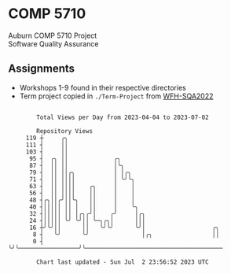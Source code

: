 # COMP 5710
Auburn COMP 5710 Project  
Software Quality Assurance

## Assignments
- Workshops 1-9 found in their respective directories
- Term project copied in `./Term-Project` from [WFH-SQA2022](https://github.com/wumphlett/WFH-SQA2022-AUBURN)

```

        Total Views per Day from 2023-04-04 to 2023-07-02

        Repository Views
     119 ┼     ╭╮
     111 ┤     ││
     103 ┤     ││
      95 ┤  ╭╮ ││             ╭╮
      87 ┤  ││ ││             │╰╮
      79 ┤  ││ ││╭╮           │ │╭╮
      71 ┤  ││ ││││           │ ╰╯╰╮
      63 ┤  ││ ││││    ╭╮     │    │
      56 ┤  ││ ││││    ││     │    │
      48 ┤╭╮││╭╯││╰╮   ││     │    │
      40 ┤│││││ ││ │   ││     │    ╰╮
      32 ┤│││││ ││ │╭╮╭╯│    ╭╯     │╭╮
      24 ┤│││││ ╰╯ ╰╯││ ╰─╮╭╮│      │││
      16 ┼╯╰╯││      ││   ╰╯╰╯      ╰╯│                   ╭╮
       8 ┤   ╰╯      ╰╯               │╭╮                 ││
       0 ┤                            ╰╯╰─────────────────╯╰───────────────────────────────────────

        Chart last updated - Sun Jul  2 23:56:52 2023 UTC
        
```
